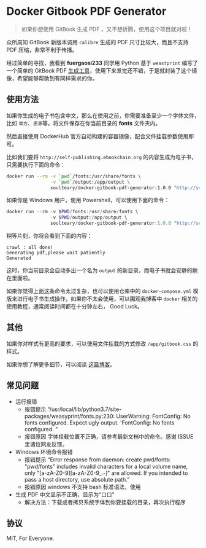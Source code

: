 # Docker Gitbook PDF Generator

> 如果你想使用 GitBook 生成 PDF ，又不想折腾，使用这个项目就对啦！

众所周知 GitBook 新版本调用 `calibre` 生成的 PDF 尺寸比较大，而且不支持 PDF 压缩，非常不利于传播。

经过简单的寻找，我看到 **fuergaosi233** 同学用 Python 基于 `weastprint` 编写了一个简单的 GitBook PDF [生成工具](https://github.com/fuergaosi233/gitbook2pdf)，使用下来发觉还不错，于是就封装了这个镜像，希望能够帮助到有同样需求的你。

## 使用方法

如果你生成的电子书包含中文，那么在使用之前，你需要准备至少一个字体文件，比如 `苹方`、`思源`等，将文件保存在你当前目录的 **fonts** 文件夹内。

然后直接使用 DockerHub 官方自动构建的容器镜像，配合文件挂载参数使用即可。

比如我们要将 `http://self-publishing.ebookchain.org` 的内容生成为电子书，只需要执行下面的命令：

```bash
docker run --rm -v `pwd`/fonts:/usr/share/fonts \
                -v `pwd`/output:/app/output \
                soulteary/docker-gitbook-pdf-generator:1.0.0 "http://self-publishing.ebookchain.org"
```

如果你是 Windows 用户，使用 Powershell，可以使用下面的命令：

```powershell
docker run --rm -v $PWD/fonts:/usr/share/fonts \
                -v $PWD/output:/app/output \
                soulteary/docker-gitbook-pdf-generator:1.0.0 "http://self-publishing.ebookchain.org"
```

稍等片刻，你将会看到下面的内容：

```text
crawl : all done!
Generating pdf,please wait patiently
Generated
```

这时，你当前目录会自动多出一个名为 `output` 的新目录，而电子书就会安静的躺在里面啦。

如果你觉得上面这条命令太过复杂，也可以使用仓库中的 `docker-compose.yml` 模版来进行电子书生成操作，如果你不太会使用，可以围观我博客中 `docker` 相关的使用教程，通常阅读时间都在十分钟左右， Good Luck。

## 其他

如果你对样式有更高的要求，可以使用文件挂载的方式修改 `/app/gitbook.css` 的样式。

如果你想了解更多细节，可以阅读 [这篇博客](https://soulteary.com/2019/05/07/generate-small-gitbook-pdf-using-the-docker-with-python.html)。

## 常见问题

- 运行报错
    - 报错提示 “/usr/local/lib/python3.7/site-packages/weasyprint/fonts.py:230: UserWarning: FontConfig: No fonts configured. Expect ugly output. 'FontConfig: No fonts configured. ”
    - 报错原因 字体挂载位置不正确，请参考最新文档中的命令。感谢 ISSUE 里诸位网友反馈。
- Windows 环境命令报错
    - 报错提示 “Error response from daemon: create pwd/fonts: "pwd/fonts" includes invalid characters for a local volume name, only "[a-zA-Z0-9][a-zA-Z0-9_.-]" are allowed. If you intended to pass a host directory, use absolute path.”
    - 报错原因 windows 不支持 bash 标准语法，使用
- 生成 PDF 中文显示不正确，显示为“口口”
    - 解决方法：下载或者拷贝系统字体到你要挂载的目录，再次执行程序

## 协议

MIT, For Everyone.
